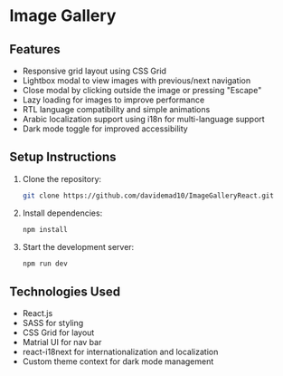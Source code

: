# Image Gallery

## Features
- Responsive grid layout using CSS Grid
- Lightbox modal to view images with previous/next navigation
- Close modal by clicking outside the image or pressing "Escape"
- Lazy loading for images to improve performance
- RTL language compatibility and simple animations
- Arabic localization support using i18n for multi-language support
- Dark mode toggle for improved accessibility

## Setup Instructions
1. Clone the repository:
   ```bash
   git clone https://github.com/davidemad10/ImageGalleryReact.git
   ```
2. Install dependencies:
   ```bash
   npm install
   ```
3. Start the development server:
   ```bash
   npm run dev
   ```
## Technologies Used
- React.js
- SASS for styling
- CSS Grid for layout
- Matrial UI for nav bar
- react-i18next for internationalization and localization
- Custom theme context for dark mode management
